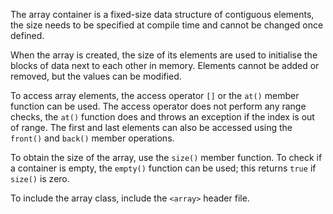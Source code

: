 The array container is a fixed-size data structure of contiguous elements, the size needs to be specified at compile time and cannot be changed once defined.

When the array is created, the size of its elements are used to initialise the blocks of data next to each other in memory. Elements cannot be added or removed, but the values can be modified.

To access array elements, the access operator `[]` or the `at()` member function can be used. The access operator does not perform any range checks, the `at()` function does and throws an exception if the index is out of range. The first and last elements can also be accessed using the `front()` and `back()` member operations.

To obtain the size of the array, use the `size()` member function. To check if a container is empty, the `empty()` function can be used; this returns `true` if `size()` is zero.

To include the array class, include the `<array>` header file.